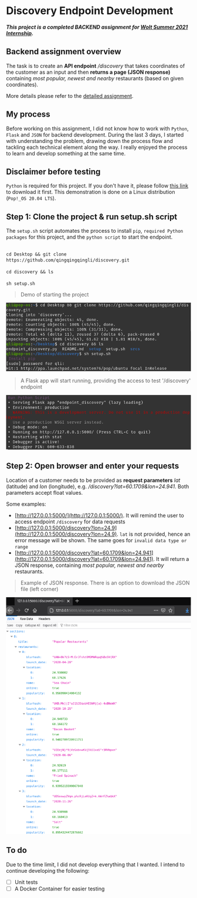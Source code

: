 # Discovery Endpoint Development
***This project is a completed BACKEND assignment for [Wolt Summer 2021 Internship](https://github.com/woltapp/summer2021-internship).***

## Backend assignment overview

The task is to create an **API endpoint** */discovery* that takes coordinates of the customer as an input and then **returns a page (JSON response)** containing *most popular, newest and nearby* restaurants (based on given coordinates).

More details please refer to the [detailed assignment](https://github.com/woltapp/summer2021-internship).

## My process

Before working on this assignment, I did not know how to work with `Python`, `Flask` and `JSON` for backend development. During the last 3 days, I started with understanding the problem, drawing down the process flow and tackling each technical element along the way. I really enjoyed the process to learn and develop something at the same time. 

## Disclaimer before testing

`Python` is required for this project. If you don't have it, please follow [this link](https://www.python.org/downloads/) to download it first. This demonstration is done on a Linux distribution (```Pop!_OS 20.04 LTS```).

## Step 1: Clone the project & run setup.sh script

The `setup.sh` script automates the process to install `pip`, `required Python packages` for this project, and the `python script` to start the endpoint.

```shell

cd Desktop && git clone https://github.com/qingqingqingli/discovery.git

cd discovery && ls

sh setup.sh

```

> Demo of starting the project

[![setup_1](https://github.com/qingqingqingli/discovery/blob/main/images/setup_1.png)](https://github.com/qingqingqingli/discovery)

> A Flask app will start running, providing the access to test '/discovery' endpoint

[![setup_2](https://github.com/qingqingqingli/discovery/blob/main/images/setup_2.png)](https://github.com/qingqingqingli/discovery)

## Step 2: Open browser and enter your requests

Location of a customer needs to be provided as **request parameters** *lat* (latitude) and *lon* (longitude), e.g. */discovery?lat=60.1709&lon=24.941*. Both parameters accept float values.

Some examples:
- [http://127.0.0.1:5000/](http://127.0.0.1:5000/). It will remind the user to access endpoint `/discovery` for data requests
- [http://127.0.0.1:5000/discovery?lon=24.9](http://127.0.0.1:5000/discovery?lon=24.9). `lat` is not provided, hence an error message will be shown. The same goes for `invalid data type or range`
- [http://127.0.0.1:5000/discovery?lat=60.1709&lon=24.941](http://127.0.0.1:5000/discovery?lat=60.1709&lon=24.941). It will return a JSON response, containing *most popular, newest and nearby* restaurants.

> Example of JSON response. There is an option to download the JSON file (left corner)

[![json_response](https://github.com/qingqingqingli/discovery/blob/main/images/json_response.png)](https://github.com/qingqingqingli/discovery)

## To do

Due to the time limit, I did not develop everything that I wanted. I intend to continue developing the following:

- [ ] Unit tests
- [ ] A Docker Container for easier testing
